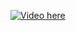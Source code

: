 [![Video here](https://img.youtube.com/vi/w2M_WFYHcYc/0.jpg)](https://www.youtube.com/watch?v=w2M_WFYHcYc "Face alignment and detection using Dlib")
